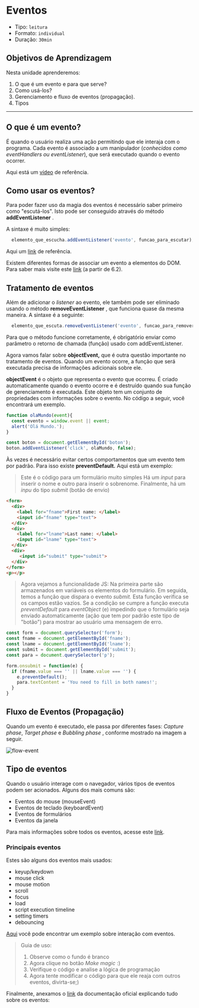 # Eventos

* Tipo: `leitura`
* Formato: `individual`
* Duração: `30min`

## Objetivos de Aprendizagem

Nesta unidade aprenderemos:

1. O que é um evento e para que serve?
2. Como usá-los?
3. Gerenciamento e fluxo de eventos \(propagação\).
4. Tipos

***

## O que é um evento?

É quando o usuário realiza uma ação permitindo que ele interaja com o programa.
Cada evento é associado a um manipulador \(_conhecidos como eventHandlers ou
eventListener_\), que será executado quando o evento ocorrer.

Aqui está um [vídeo](https://www.youtube.com/watch?v=gyICdb1iwII) de referência.

## Como usar os eventos?

Para poder fazer uso da magia dos eventos é necessário saber primeiro como
"escutá-los". Isto pode ser conseguido através do método **addEventListener** .

A sintaxe é muito simples:

```javascript
  elemento_que_escucha.addEventListener('evento', funcao_para_escutar);
```

Aqui um [link](http://www.codexexempla.org/curso/curso_4_3_e.php) de referência.

Existem diferentes formas de associar um evento a elementos do DOM. Para saber
mais visite este
[link](http://librosweb.es/libro/javascript/capitulo_6/modelo_basico_de_eventos_2.html)
\(a partir de 6.2\).

## Tratamento de eventos

Além de adicionar o _listener_ ao evento, ele também pode ser eliminado usando o método **removeEventListener** , que funciona quase da mesma maneira. A sintaxe é a seguinte:

```javascript
  elemento_que_escuta.removeEventListener('evento', funcao_para_remover);
```

Para que o método funcione corretamente, é obrigatório enviar como parâmetro o retorno de chamada \(função\) usado com addEventListener.

Agora vamos falar sobre **objectEvent,** que é outra questão importante no tratamento de eventos. Quando um evento ocorre, a função que será executada precisa de informações adicionais sobre ele.

**objectEvent** é o objeto que representa o evento que ocorreu. É criado automaticamente quando o evento ocorre e é destruído quando sua função de gerenciamento é executada. Este objeto tem um conjunto de propriedades com informações sobre o evento. No código a seguir, você encontrará um exemplo.

```javascript
function olaMundo(event){
  const evento = window.event || event;
  alert('Olá Mundo.');
}

const boton = document.getElementById('boton');
boton.addEventListener('click', olaMundo, false);
```

Às vezes é necessário evitar certos comportamentos que um evento tem por padrão. Para isso existe **preventDefault.** Aqui está um exemplo:

> Este é o código para um formulário muito simples Há um _input_ para inserir o
> nome e outro para inserir o sobrenome. Finalmente, há um _inpu_ do tipo
> _submit_ \(botão de envio\)

```html
<form>
  <div>
    <label for="fname">First name: </label>
    <input id="fname" type="text">
  </div>
  <div>
    <label for="lname">Last name: </label>
    <input id="lname" type="text">
  </div>
  <div>
     <input id="submit" type="submit">
  </div>
</form>
<p></p>
```

> Agora vejamos a funcionalidade JS: Na primeira parte são armazenados em
> variáveis os elementos do formulário. Em seguida, temos a função que dispara o
> evento _submit._ Esta função verifica se os campos estão vazios. Se a condição
> se cumpre a função executa _preventDefault_ para _eventObject_ \(e\) impedindo
> que o formulário seja enviado automaticamente \(ação que tem por padrão este
> tipo de "botão"\) para mostrar ao usuário uma mensagem de erro.

```javascript
const form = document.querySelector('form');
const fname = document.getElementById('fname');
const lname = document.getElementById('lname');
const submit = document.getElementById('submit');
const para = document.querySelector('p');

form.onsubmit = function(e) {
  if (fname.value === '' || lname.value === '') {
    e.preventDefault();
    para.textContent = 'You need to fill in both names!';
  }
}
```

## Fluxo de Eventos (Propagação)

Quando um evento é executado, ele passa por diferentes fases:  _Capture phase_, _Target phase_ e _Bubbling phase_ , conforme mostrado na imagem a seguir.

![flow-event](https://user-images.githubusercontent.com/11894994/59521680-4205ca80-8ea3-11e9-8332-0ac326994e11.png)


<!--
TODO: tradução do vídeo

Revisa éste [video](https://youtu.be/lgkqf6hldEk?t=15m5s) en donde encontrarás
un ejemplo práctico del flujo que siguen los eventos.

 -->

## Tipo de eventos

Quando o usuário interage com o navegador, vários tipos de eventos podem ser acionados. Alguns dos mais comuns são:

- Eventos do mouse \(mouseEvent\)
- Eventos de teclado \(keyboardEvent\)
- Eventos de formulários
- Eventos da janela


Para mais informações sobre todos os eventos, acesse este [link](https://pt.khanacademy.org/computing/computer-programming/html-css-js/html-js-dom-events/a/dom-event-types).

### Principais eventos

Estes são alguns dos eventos mais usados:

- keyup/keydown
- mouse click
- mouse motion
- scroll
- focus
- load
- script execution timeline
- setting timers
- debouncing

[Aqui](https://codepen.io/Inti_Developer/pen/EvGMKG) você pode encontrar um
exemplo sobre interação com eventos.

> Guia de uso:
> 1. Observe como o fundo é branco
> 2. Agora clique no botão _Make magic_ :\)
> 3. Verifique o código e analise a lógica de programação
> 4. Agora tente modificar o código para que ele reaja com outros eventos, divirta-se;\)

Finalmente, anexamos o
[link](https://developer.mozilla.org/pt-BR/docs/Web/Events) da documentação
oficial explicando tudo sobre os eventos:
